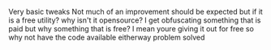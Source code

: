 Very basic tweaks Not much of an improvement should be expected
but if it is a free utility? why isn't it opensource?
I get obfuscating something that is paid
but why something that is free?
I mean youre giving it out for free so why not have the code available
eitherway problem solved
